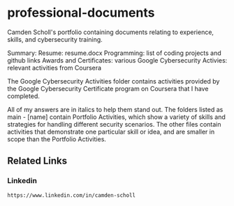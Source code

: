 # professional-documents
Camden Scholl's portfolio containing documents relating to experience, skills, and cybersecurity training.

Summary:
	Resume: resume.docx
	Programming: list of coding projects and github links
	Awards and Certificates: various 
	Google Cybersecurity Activies: relevant activities from Coursera


The Google Cybersecurity Activities folder contains activities provided by the Google Cybersecurity Certificate program on Coursera that I have completed.

All of my answers are in italics to help them stand out. The folders listed as main - [name] contain Portfolio Activities, which show a variety of skills and strategies for handling different security scenarios. The other files contain activities that demonstrate one particular skill or idea, and are smaller in scope than the Portfolio Activities.


## Related Links

### Linkedin
```https://www.linkedin.com/in/camden-scholl```